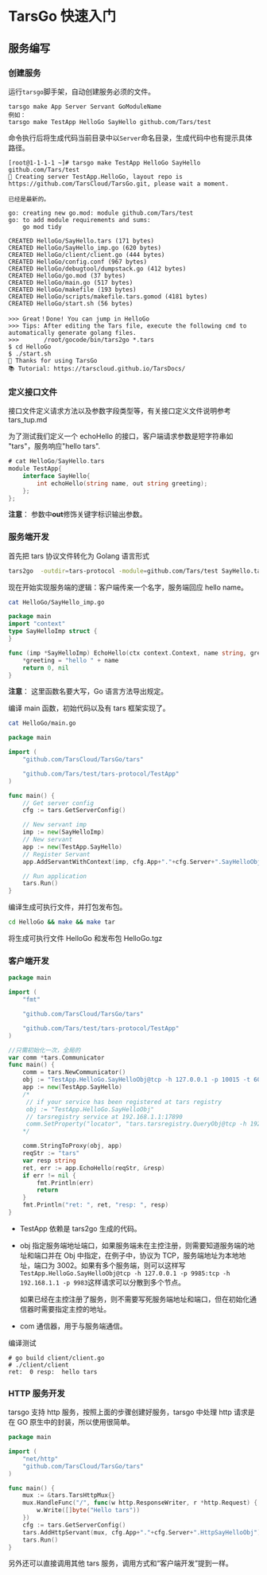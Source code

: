 # TarsGo 快速入门

## 服务编写

### 创建服务

运行`tarsgo`脚手架，自动创建服务必须的文件。

```text
tarsgo make App Server Servant GoModuleName
例如：
tarsgo make TestApp HelloGo SayHello github.com/Tars/test
```

命令执行后将生成代码当前目录中以`Server`命名目录，生成代码中也有提示具体路径。

```text
[root@1-1-1-1 ~]# tarsgo make TestApp HelloGo SayHello github.com/Tars/test
🚀 Creating server TestApp.HelloGo, layout repo is https://github.com/TarsCloud/TarsGo.git, please wait a moment.

已经是最新的。

go: creating new go.mod: module github.com/Tars/test
go: to add module requirements and sums:
	go mod tidy

CREATED HelloGo/SayHello.tars (171 bytes)
CREATED HelloGo/SayHello_imp.go (620 bytes)
CREATED HelloGo/client/client.go (444 bytes)
CREATED HelloGo/config.conf (967 bytes)
CREATED HelloGo/debugtool/dumpstack.go (412 bytes)
CREATED HelloGo/go.mod (37 bytes)
CREATED HelloGo/main.go (517 bytes)
CREATED HelloGo/makefile (193 bytes)
CREATED HelloGo/scripts/makefile.tars.gomod (4181 bytes)
CREATED HelloGo/start.sh (56 bytes)

>>> Great！Done! You can jump in HelloGo
>>> Tips: After editing the Tars file, execute the following cmd to automatically generate golang files.
>>>       /root/gocode/bin/tars2go *.tars
$ cd HelloGo
$ ./start.sh
🤝 Thanks for using TarsGo
📚 Tutorial: https://tarscloud.github.io/TarsDocs/
```

### 定义接口文件

接口文件定义请求方法以及参数字段类型等，有关接口定义文件说明参考 tars_tup.md

为了测试我们定义一个 echoHello 的接口，客户端请求参数是短字符串如 "tars"，服务响应"hello tars".

```go
# cat HelloGo/SayHello.tars
module TestApp{
    interface SayHello{
        int echoHello(string name, out string greeting);
    };
};
```

**注意**： 参数中**out**修饰关键字标识输出参数。

### 服务端开发

首先把 tars 协议文件转化为 Golang 语言形式

```bash
tars2go  -outdir=tars-protocol -module=github.com/Tars/test SayHello.tars
```

现在开始实现服务端的逻辑：客户端传来一个名字，服务端回应 hello name。

```bash
cat HelloGo/SayHello_imp.go
```

```go
package main
import "context"
type SayHelloImp struct {
}

func (imp *SayHelloImp) EchoHello(ctx context.Context, name string, greeting *string) (int32, error) {
    *greeting = "hello " + name
    return 0, nil
}
```

**注意**： 这里函数名要大写，Go 语言方法导出规定。

编译 main 函数，初始代码以及有 tars 框架实现了。

```bash
cat HelloGo/main.go
```

```go
package main

import (
	"github.com/TarsCloud/TarsGo/tars"

	"github.com/Tars/test/tars-protocol/TestApp"
)

func main() {
	// Get server config
	cfg := tars.GetServerConfig()

	// New servant imp
	imp := new(SayHelloImp)
	// New servant
	app := new(TestApp.SayHello)
	// Register Servant
	app.AddServantWithContext(imp, cfg.App+"."+cfg.Server+".SayHelloObj")

	// Run application
	tars.Run()
}
```

编译生成可执行文件，并打包发布包。

```bash
cd HelloGo && make && make tar
```

将生成可执行文件 HelloGo 和发布包 HelloGo.tgz

### 客户端开发

```go
package main

import (
	"fmt"

	"github.com/TarsCloud/TarsGo/tars"

	"github.com/Tars/test/tars-protocol/TestApp"
)

//只需初始化一次，全局的
var comm *tars.Communicator
func main() {
    comm = tars.NewCommunicator()
    obj := "TestApp.HelloGo.SayHelloObj@tcp -h 127.0.0.1 -p 10015 -t 60000"
    app := new(TestApp.SayHello)
    /*
     // if your service has been registered at tars registry
     obj := "TestApp.HelloGo.SayHelloObj"
     // tarsregistry service at 192.168.1.1:17890
     comm.SetProperty("locator", "tars.tarsregistry.QueryObj@tcp -h 192.168.1.1 -p 17890")
    */

    comm.StringToProxy(obj, app)
    reqStr := "tars"
    var resp string
    ret, err := app.EchoHello(reqStr, &resp)
    if err != nil {
        fmt.Println(err)
        return
    }
    fmt.Println("ret: ", ret, "resp: ", resp)
}
```

- TestApp 依赖是 tars2go 生成的代码。
- obj 指定服务端地址端口，如果服务端未在主控注册，则需要知道服务端的地址和端口并在 Obj 中指定，在例子中，协议为 TCP，服务端地址为本地地址，端口为 3002。如果有多个服务端，则可以这样写`TestApp.HelloGo.SayHelloObj@tcp -h 127.0.0.1 -p 9985:tcp -h 192.168.1.1 -p 9983`这样请求可以分散到多个节点。

  如果已经在主控注册了服务，则不需要写死服务端地址和端口，但在初始化通信器时需要指定主控的地址。

- com 通信器，用于与服务端通信。

编译测试

```text
# go build client/client.go
# ./client/client
ret:  0 resp:  hello tars
```

### HTTP 服务开发

tarsgo 支持 http 服务，按照上面的步骤创建好服务，tarsgo 中处理 http 请求是在 GO 原生中的封装，所以使用很简单。

```go
package main

import (
	"net/http"
	"github.com/TarsCloud/TarsGo/tars"
)

func main() {
	mux := &tars.TarsHttpMux{}
	mux.HandleFunc("/", func(w http.ResponseWriter, r *http.Request) {
		w.Write([]byte("Hello tars"))
	})
    cfg := tars.GetServerConfig()
	tars.AddHttpServant(mux, cfg.App+"."+cfg.Server+".HttpSayHelloObj") //Register http server
	tars.Run()
}
```

另外还可以直接调用其他 tars 服务，调用方式和“客户端开发”提到一样。
